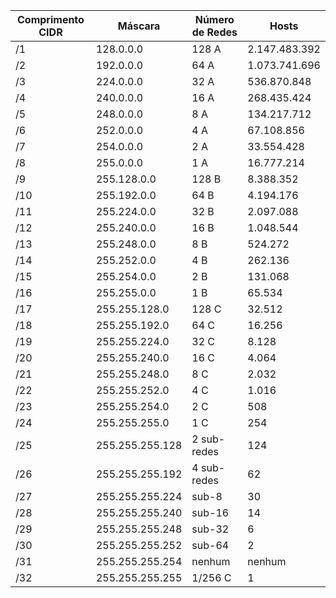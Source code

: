 | Comprimento CIDR | Máscara         | Número de Redes | Hosts         |
| ---------------- | --------------- | --------------- | ------------- |
| /1               | 128.0.0.0       | 128 A           | 2.147.483.392 |
| /2               | 192.0.0.0       | 64 A            | 1.073.741.696 |
| /3               | 224.0.0.0       | 32 A            | 536.870.848   |
| /4               | 240.0.0.0       | 16 A            | 268.435.424   |
| /5               | 248.0.0.0       | 8 A             | 134.217.712   |
| /6               | 252.0.0.0       | 4 A             | 67.108.856    |
| /7               | 254.0.0.0       | 2 A             | 33.554.428    |
| /8               | 255.0.0.0       | 1 A             | 16.777.214    |
| /9               | 255.128.0.0     | 128 B           | 8.388.352     |
| /10              | 255.192.0.0     | 64 B            | 4.194.176     |
| /11              | 255.224.0.0     | 32 B            | 2.097.088     |
| /12              | 255.240.0.0     | 16 B            | 1.048.544     |
| /13              | 255.248.0.0     | 8 B             | 524.272       |
| /14              | 255.252.0.0     | 4 B             | 262.136       |
| /15              | 255.254.0.0     | 2 B             | 131.068       |
| /16              | 255.255.0.0     | 1 B             | 65.534        |
| /17              | 255.255.128.0   | 128 C           | 32.512        |
| /18              | 255.255.192.0   | 64 C            | 16.256        |
| /19              | 255.255.224.0   | 32 C            | 8.128         |
| /20              | 255.255.240.0   | 16 C            | 4.064         |
| /21              | 255.255.248.0   | 8 C             | 2.032         |
| /22              | 255.255.252.0   | 4 C             | 1.016         |
| /23              | 255.255.254.0   | 2 C             | 508           |
| /24              | 255.255.255.0   | 1 C             | 254           |
| /25              | 255.255.255.128 | 2 sub-redes     | 124           |
| /26              | 255.255.255.192 | 4 sub-redes     | 62            |
| /27              | 255.255.255.224 | sub-8           | 30            |
| /28              | 255.255.255.240 | sub-16          | 14            |
| /29              | 255.255.255.248 | sub-32          | 6             |
| /30              | 255.255.255.252 | sub-64          | 2             |
| /31              | 255.255.255.254 | nenhum          | nenhum        |
| /32              | 255.255.255.255 | 1/256 C         | 1             |